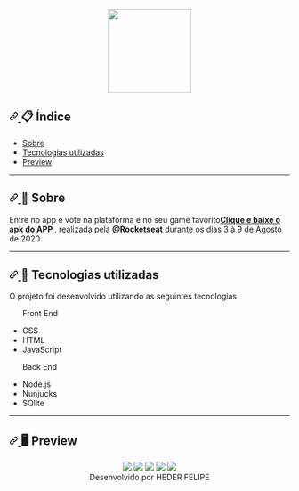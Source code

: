 <p align="center">
  <img src="https://user-images.githubusercontent.com/60014586/93798541-3e1f3700-fc14-11ea-9158-0adc6105612b.jpg" width="150" style="max-width:100%;">
</p>
<h2>
  <a id="user-content--índice" class="anchor" aria-hidden="true" href="#-índice">
    <svg class="octicon octicon-link" viewBox="0 0 16 16" version="1.1" width="16" height="16" aria-hidden="true">
      <path fill-rule="evenodd" d="M7.775 3.275a.75.75 0 001.06 1.06l1.25-1.25a2 2 0 112.83 2.83l-2.5 2.5a2 2 0 01-2.83 0 .75.75 0 00-1.06 1.06 3.5 3.5 0 004.95 0l2.5-2.5a3.5 3.5 0 00-4.95-4.95l-1.25 1.25zm-4.69 9.64a2 2 0 010-2.83l2.5-2.5a2 2 0 012.83 0 .75.75 0 001.06-1.06 3.5 3.5 0 00-4.95 0l-2.5 2.5a3.5 3.5 0 004.95 4.95l1.25-1.25a.75.75 0 00-1.06-1.06l-1.25 1.25a2 2 0 01-2.83 0z"></path>
    </svg>
  </a>
  <g-emoji class="g-emoji" alias="clipboard" fallback-src="https://github.githubassets.com/images/icons/emoji/unicode/1f4cb.png">📋</g-emoji> Índice
</h2>
  <ul>
   <li>
      <a href="#-Sobre">Sobre</a>
    </li>
    <li>
      <a href="#-Tecnologias-utilizadas">Tecnologias utilizadas</a>
    </li>
    <li>
      <a href="#-Preview">Preview</a>
    </li>
  </ul>
<hr></hr>

<h2>
</p>
  <a id="user-content--sobre" class="anchor" aria-hidden="true" href="#-sobre">
    <svg class="octicon octicon-link" viewBox="0 0 16 16" version="1.1" width="16" height="16" aria-hidden="true">
      <path fill-rule="evenodd" d="M7.775 3.275a.75.75 0 001.06 1.06l1.25-1.25a2 2 0 112.83 2.83l-2.5 2.5a2 2 0 01-2.83 0 .75.75 0 00-1.06 1.06 3.5 3.5 0 004.95 0l2.5-2.5a3.5 3.5 0 00-4.95-4.95l-1.25 1.25zm-4.69 9.64a2 2 0 010-2.83l2.5-2.5a2 2 0 012.83 0 .75.75 0 001.06-1.06 3.5 3.5 0 00-4.95 0l-2.5 2.5a3.5 3.5 0 004.95 4.95l1.25-1.25a.75.75 0 00-1.06-1.06l-1.25 1.25a2 2 0 01-2.83 0z"></path>
    </svg>
  </a>
  <g-emoji class="g-emoji" alias="book" fallback-src="https://github.githubassets.com/images/icons/emoji/unicode/1f4d6.png">📖</g-emoji> Sobre
</h2>
  <p>Entre no app e vote na plataforma e no seu game favorito<strong><a href="https://user-images.githubusercontent.com/60014586/93799398-7f641680-fc15-11ea-92dd-708fa230eaea.png" rel="nofollow">Clique e baixe o apk do APP </a></strong>
  , realizada pela <strong><a href="https://github.com/Rocketseat">@Rocketseat</a></strong> durante os dias 3 à 9 de Agosto de 2020.
<hr></hr>

<h2>
  <a id="user-content--tecnologias-utilizadas" class="anchor" aria-hidden="true" href="#-tecnologias-utilizadas">
    <svg class="octicon octicon-link" viewBox="0 0 16 16" version="1.1" width="16" height="16" aria-hidden="true">
      <path fill-rule="evenodd" d="M7.775 3.275a.75.75 0 001.06 1.06l1.25-1.25a2 2 0 112.83 2.83l-2.5 2.5a2 2 0 01-2.83 0 .75.75 0 00-1.06 1.06 3.5 3.5 0 004.95 0l2.5-2.5a3.5 3.5 0 00-4.95-4.95l-1.25 1.25zm-4.69 9.64a2 2 0 010-2.83l2.5-2.5a2 2 0 012.83 0 .75.75 0 001.06-1.06 3.5 3.5 0 00-4.95 0l-2.5 2.5a3.5 3.5 0 004.95 4.95l1.25-1.25a.75.75 0 00-1.06-1.06l-1.25 1.25a2 2 0 01-2.83 0z"></path>
    </svg>
  </a>  
  <g-emoji class="g-emoji" alias="rocket" fallback-src="https://github.githubassets.com/images/icons/emoji/unicode/1f680.png">🚀</g-emoji> Tecnologias utilizadas
</h2>
<p>O projeto foi desenvolvido utilizando as seguintes tecnologias</p>
  <ul>
    
   <p>Front End</p>
   
   <li>CSS</li>
   <li>HTML</li>
   <li>JavaScript</li>
    <p></p>
   <p>Back End</p>
    
   <li>Node.js</li>
   <li>Nunjucks</li>
   <li>SQlite</li>
  </ul>
<hr></hr>

<h2>
  <a id="user-content--preview" class="anchor" aria-hidden="true" href="#-preview">
    <svg class="octicon octicon-link" viewBox="0 0 16 16" version="1.1" width="16" height="16" aria-hidden="true">
      <path fill-rule="evenodd" d="M7.775 3.275a.75.75 0 001.06 1.06l1.25-1.25a2 2 0 112.83 2.83l-2.5 2.5a2 2 0 01-2.83 0 .75.75 0 00-1.06 1.06 3.5 3.5 0 004.95 0l2.5-2.5a3.5 3.5 0 00-4.95-4.95l-1.25 1.25zm-4.69 9.64a2 2 0 010-2.83l2.5-2.5a2 2 0 012.83 0 .75.75 0 001.06-1.06 3.5 3.5 0 00-4.95 0l-2.5 2.5a3.5 3.5 0 004.95 4.95l1.25-1.25a.75.75 0 00-1.06-1.06l-1.25 1.25a2 2 0 01-2.83 0z"></path>
    </svg>
  </a>
  <g-emoji class="g-emoji" alias="desktop_computer" fallback-src="https://github.githubassets.com/images/icons/emoji/unicode/1f5a5.png">🖥</g-emoji> Preview
</h2>
</p>
<p align="center">
  <img src="https://user-images.githubusercontent.com/60014586/89923055-5a23c780-dbd6-11ea-9166-ae9376451fcf.png">
  <img src="https://user-images.githubusercontent.com/60014586/89923382-e2a26800-dbd6-11ea-87ed-db3035d48c13.png">
  <img src="https://user-images.githubusercontent.com/60014586/89923666-4d53a380-dbd7-11ea-88a3-e662f7bc0893.png">
  <img src="https://user-images.githubusercontent.com/60014586/89923671-4f1d6700-dbd7-11ea-9a27-13c960640b03.png">
  <img src="https://user-images.githubusercontent.com/60014586/89923677-504e9400-dbd7-11ea-92a3-9329ba294404.png">
  <br>
  Desenvolvido por HEDER FELIPE
  </p>



